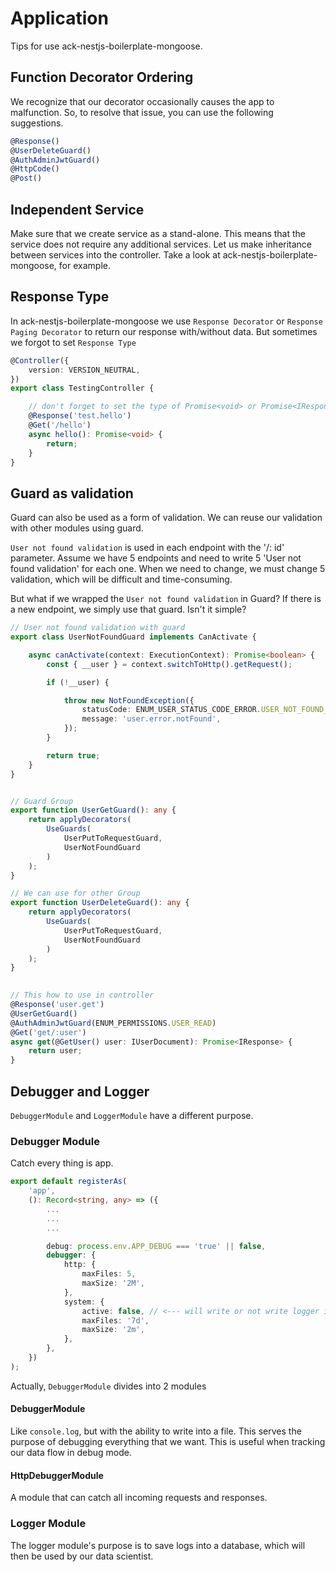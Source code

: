 # Application

Tips for use ack-nestjs-boilerplate-mongoose.

## Function Decorator Ordering

We recognize that our decorator occasionally causes the app to malfunction. So, to resolve that issue, you can use the following suggestions.

```typescript
@Response()
@UserDeleteGuard()
@AuthAdminJwtGuard()
@HttpCode()
@Post()
```

## Independent Service

Make sure that we create service as a stand-alone. This means that the service does not require any additional services.
Let us make inheritance between services into the controller. Take a look at ack-nestjs-boilerplate-mongoose, for example.

## Response Type

In ack-nestjs-boilerplate-mongoose we use `Response Decorator` or `Response Paging Decorator` to return our response with/without data. But sometimes we forgot to set `Response Type`

```typescript
@Controller({
    version: VERSION_NEUTRAL,
})
export class TestingController {

    // don't forget to set the type of Promise<void> or Promise<IResponse>
    @Response('test.hello')
    @Get('/hello')
    async hello(): Promise<void> { 
        return;
    }
}

```

## Guard as validation

Guard can also be used as a form of validation. We can reuse our validation with other modules using guard.

`User not found validation` is used in each endpoint with the '/: id' parameter. 
Assume we have 5 endpoints and need to write 5 'User not found validation' for each one. When we need to change, we must change 5 validation, which will be difficult and time-consuming.

But what if we wrapped the `User not found validation` in Guard? If there is a new endpoint, we simply use that guard. Isn't it simple?

```typescript
// User not found validation with guard
export class UserNotFoundGuard implements CanActivate {

    async canActivate(context: ExecutionContext): Promise<boolean> {
        const { __user } = context.switchToHttp().getRequest();

        if (!__user) {

            throw new NotFoundException({
                statusCode: ENUM_USER_STATUS_CODE_ERROR.USER_NOT_FOUND_ERROR,
                message: 'user.error.notFound',
            });
        }

        return true;
    }
}


// Guard Group
export function UserGetGuard(): any {
    return applyDecorators(
        UseGuards(
            UserPutToRequestGuard, 
            UserNotFoundGuard
        )
    );
}

// We can use for other Group
export function UserDeleteGuard(): any {
    return applyDecorators(
        UseGuards(
            UserPutToRequestGuard, 
            UserNotFoundGuard
        )
    );
}

  
// This how to use in controller  
@Response('user.get')
@UserGetGuard()
@AuthAdminJwtGuard(ENUM_PERMISSIONS.USER_READ)
@Get('get/:user')
async get(@GetUser() user: IUserDocument): Promise<IResponse> {
    return user;
}
```

## Debugger and Logger

`DebuggerModule` and `LoggerModule` have a different purpose.

### Debugger Module

Catch every thing is app.

```typescript
export default registerAs(
    'app',
    (): Record<string, any> => ({
        ...
        ...
        ...

        debug: process.env.APP_DEBUG === 'true' || false,
        debugger: {
            http: {
                maxFiles: 5,
                maxSize: '2M',
            },
            system: {
                active: false, // <--- will write or not write logger into file
                maxFiles: '7d',
                maxSize: '2m',
            },
        },
    })
);
```

Actually, `DebuggerModule` divides into 2 modules

#### DebuggerModule

Like `console.log`, but with the ability to write into a file. This serves the purpose of debugging everything that we want. This is useful when tracking our data flow in debug mode.

#### HttpDebuggerModule

A module that can catch all incoming requests and responses.

### Logger Module

The logger module's purpose is to save logs into a database, which will then be used by our data scientist.
